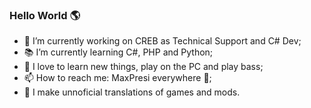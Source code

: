 ### Hello World 🌎

- :hospital: I’m currently working on CREB as Technical Support and C# Dev;
- :books: I’m currently learning C#, PHP and Python;
- :blue_heart: I love to learn new things, play on the PC and play bass;
- 📫 How to reach me: MaxPresi everywhere :eyes:;
- :bug: I make unnoficial translations of games and mods.

